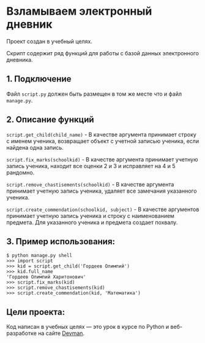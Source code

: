 # Взламываем электронный дневник

Проект создан в учебный целях.

Скрипт содержит ряд функций для работы с базой данных электронного дневника.

## 1. Подключение
Файл `script.py` должен быть размещен в том же месте что и файл `manage.py`.

## 2. Описание функций

`script.get_child(child_name)` - В качестве аргумента принимает строку с именем ученика, возвращает объект с учетной записью ученика, если найдена одна запись.

`script.fix_marks(schoolkid)` - В качестве аргумента принимает учетную запись ученика, находит все оценки 2 и 3 и исправляет на 4 и 5 рандомно.

`script.remove_chastisements(schoolkid)` - В качестве аргумента принимает учетную запись ученика, удаляет все замечания указанного ученика.

`script.create_commendation(schoolkid, subject)` - В качестве аргументов принимает учетную запись ученика и строку с наименованием предмета. Для указанного ученика и предмета создает похвалу.

## 3. Пример использования:
```
$ python manage.py shell
>>> import script
>>> kid = script.get_child('Гордеев Олимпий') 
>>> kid.full_name
'Гордеев Олимпий Харитонович'
>>> script.fix_marks(kid)
>>> script.remove_chastisements(kid) 
>>> script.create_commendation(kid, 'Математика')
```
## Цели проекта:

Код написан в учебных целях — это урок в курсе по Python и веб-разработке на сайте [Devman](https://dvmn.org).